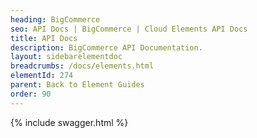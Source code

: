```yaml
---
heading: BigCommerce
seo: API Docs | BigCommerce | Cloud Elements API Docs
title: API Docs
description: BigCommerce API Documentation.
layout: sidebarelementdoc
breadcrumbs: /docs/elements.html
elementId: 274
parent: Back to Element Guides
order: 90
---
```


{% include swagger.html %}
